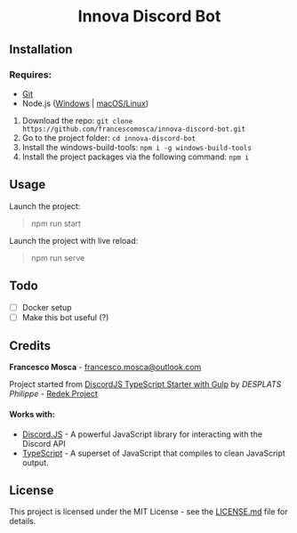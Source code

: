 <h1 align="center">
Innova Discord Bot
</h1>

## Installation

### Requires:

- [Git](https://git-scm.com/downloads)
- Node.js ([Windows](https://nodejs.org/it/) | [macOS/Linux](https://github.com/nodesource/distributions/blob/master/README.md#installation-instructions))

1. Download the repo: `git clone https://github.com/francescomosca/innova-discord-bot.git`
2. Go to the project folder: `cd innova-discord-bot`
3. Install the windows-build-tools: `npm i -g windows-build-tools`
4. Install the project packages via the following command: `npm i`

## Usage

Launch the project:
> npm run start

Launch the project with live reload:
> npm run serve


## Todo
- [ ] Docker setup
- [ ] Make this bot useful (?)

## Credits

**Francesco Mosca** - <francesco.mosca@outlook.com> 

Project started from [DiscordJS TypeScript Starter with Gulp](https://github.com/RedekProject/DiscordJS-TypeScript-Starter-Gulp) by *DESPLATS Philippe* - [Redek Project](https://github.com/RedekProject/)

#### Works with:
* [Discord.JS](https://github.com/discordjs/discord.js) - A powerful JavaScript library for interacting with the Discord API
* [TypeScript](https://github.com/Microsoft/TypeScript) - A superset of JavaScript that compiles to clean JavaScript output.

## License
This project is licensed under the MIT License - see the [LICENSE.md](https://github.com/francescomosca/innova-discord-bot/blob/master/LICENSE) file for details.

